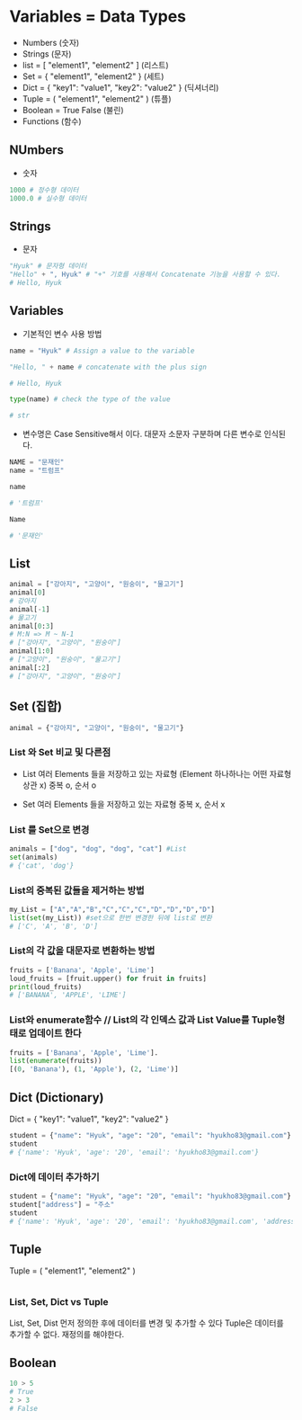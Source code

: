 # Variables = Data Types
* Numbers (숫자)
* Strings (문자)
* list = [ "element1", "element2" ] (리스트)
* Set = { "element1", "element2" } (세트)
* Dict = { "key1": "value1", "key2": "value2" } (딕셔너리)
* Tuple = ( "element1", "element2" ) (튜플)
* Boolean = True False (불린)
* Functions (함수)

## NUmbers
* 숫자
```python
1000 # 정수형 데이터
1000.0 # 실수형 데이터
```

## Strings
* 문자
```python
"Hyuk" # 문자형 데이터
"Hello" + ", Hyuk" # "+" 기호를 사용해서 Concatenate 기능을 사용할 수 있다.
# Hello, Hyuk
```

## Variables
* 기본적인 변수 사용 방법
```python
name = "Hyuk" # Assign a value to the variable

"Hello, " + name # concatenate with the plus sign

# Hello, Hyuk

type(name) # check the type of the value

# str
```

* 변수명은 Case Sensitive해서 이다. 대문자 소문자 구분하며 다른 변수로 인식된다.
```python
NAME = "문재인"
name = "트럼프"

name

# '트럼프'

Name

# '문재인'
```




## List
```python
animal = ["강아지", "고양이", "원숭이", "물고기"]
animal[0]
# 강아지
animal[-1]
# 물고기
animal[0:3]
# M:N => M ~ N-1 
# ["강아지", "고양이", "원숭이"]
animal[1:0]
# ["고양이", "원숭이", "물고기"]
animal[:2]
# ["강아지", "고양이", "원숭이"]
```

## Set (집합)
```python
animal = {"강아지", "고양이", "원숭이", "물고기"}
```

### List 와 Set 비교 및 다른점
* List
여러 Elements 들을 저장하고 있는 자료형 (Element 하나하나는 어떤 자료형 상관 x)
중복 o, 순서 o

* Set
여러 Elements 들을 저장하고 있는 자료형
중복 x, 순서 x

### List 를 Set으로 변경
```python
animals = ["dog", "dog", "dog", "cat"] #List
set(animals)
# {'cat', 'dog'}
```

### List의 중복된 값들을 제거하는 방법
```python
my_List = ["A","A","B","C","C","C","D","D","D","D"]
list(set(my_List)) #set으로 한번 변경한 뒤에 list로 변환
# ['C', 'A', 'B', 'D']
```

### List의 각 값을 대문자로 변환하는 방법
```python
fruits = ['Banana', 'Apple', 'Lime']
loud_fruits = [fruit.upper() for fruit in fruits]
print(loud_fruits)
# ['BANANA', 'APPLE', 'LIME']

```

### List와 enumerate함수 // List의 각 인덱스 값과 List Value를 Tuple형태로 업데이트 한다
```python
fruits = ['Banana', 'Apple', 'Lime'].
list(enumerate(fruits))
[(0, 'Banana'), (1, 'Apple'), (2, 'Lime')]
```

## Dict (Dictionary)
Dict = { "key1": "value1", "key2": "value2" }
```python
student = {"name": "Hyuk", "age": "20", "email": "hyukho83@gmail.com"}
student
# {'name': 'Hyuk', 'age': '20', 'email': 'hyukho83@gmail.com'}
```
### Dict에 데이터 추가하기
```python
student = {"name": "Hyuk", "age": "20", "email": "hyukho83@gmail.com"}
student["address"] = "주소"
student
# {'name': 'Hyuk', 'age': '20', 'email': 'hyukho83@gmail.com', 'address': '주소'}
```

## Tuple
Tuple = ( "element1", "element2" )
```python

```

### List, Set, Dict vs Tuple 
List, Set, Dist 먼저 정의한 후에 데이터를 변경 및 추가할 수 있다
Tuple은 데이터를 추가할 수 없다. 재정의를 해야한다.

## Boolean
```python
10 > 5
# True
2 > 3
# False
```

